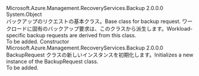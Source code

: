<Type Name="BackupRequest" FullName="Microsoft.Azure.Management.RecoveryServices.Backup.Models.BackupRequest">
  <TypeSignature Language="C#" Value="public class BackupRequest" />
  <TypeSignature Language="ILAsm" Value=".class public auto ansi beforefieldinit BackupRequest extends System.Object" />
  <TypeSignature Language="DocId" Value="T:Microsoft.Azure.Management.RecoveryServices.Backup.Models.BackupRequest" />
  <TypeSignature Language="VB.NET" Value="Public Class BackupRequest" />
  <TypeSignature Language="F#" Value="type BackupRequest = class" />
  <AssemblyInfo>
    <AssemblyName>Microsoft.Azure.Management.RecoveryServices.Backup</AssemblyName>
    <AssemblyVersion>2.0.0.0</AssemblyVersion>
  </AssemblyInfo>
  <Base>
    <BaseTypeName>System.Object</BaseTypeName>
  </Base>
  <Interfaces />
  <Docs>
    <summary>
            <span data-ttu-id="62067-101">バックアップのリクエストの基本クラス。</span><span class="sxs-lookup"><span data-stu-id="62067-101">Base class for backup request.</span></span> <span data-ttu-id="62067-102">ワークロードに固有のバックアップ要求は、このクラスから派生します。</span><span class="sxs-lookup"><span data-stu-id="62067-102">Workload-specific backup requests are derived from this class.</span></span>
            </summary>
    <remarks>To be added.</remarks>
  </Docs>
  <Members>
    <Member MemberName=".ctor">
      <MemberSignature Language="C#" Value="public BackupRequest ();" />
      <MemberSignature Language="ILAsm" Value=".method public hidebysig specialname rtspecialname instance void .ctor() cil managed" />
      <MemberSignature Language="DocId" Value="M:Microsoft.Azure.Management.RecoveryServices.Backup.Models.BackupRequest.#ctor" />
      <MemberSignature Language="VB.NET" Value="Public Sub New ()" />
      <MemberType>Constructor</MemberType>
      <AssemblyInfo>
        <AssemblyName>Microsoft.Azure.Management.RecoveryServices.Backup</AssemblyName>
        <AssemblyVersion>2.0.0.0</AssemblyVersion>
      </AssemblyInfo>
      <Parameters />
      <Docs>
        <summary>
            <span data-ttu-id="62067-103">BackupRequest クラスの新しいインスタンスを初期化します。</span><span class="sxs-lookup"><span data-stu-id="62067-103">Initializes a new instance of the BackupRequest class.</span></span>
            </summary>
        <remarks>To be added.</remarks>
      </Docs>
    </Member>
  </Members>
</Type>